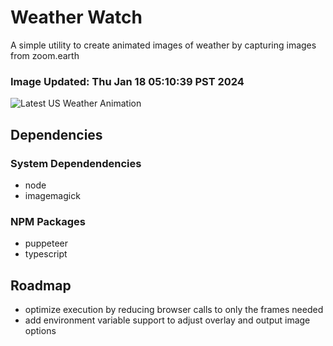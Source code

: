 # Weather Watch

A simple utility to create animated images of weather by capturing images from zoom.earth

### Image Updated: Thu Jan 18 05:10:39 PST 2024

![Latest US Weather Animation](animations/2024-01-18.webp)

## Dependencies
### System Dependendencies
* node
* imagemagick
### NPM Packages
* puppeteer
* typescript

## Roadmap
* optimize execution by reducing browser calls to only the frames needed
* add environment variable support to adjust overlay and output image options
